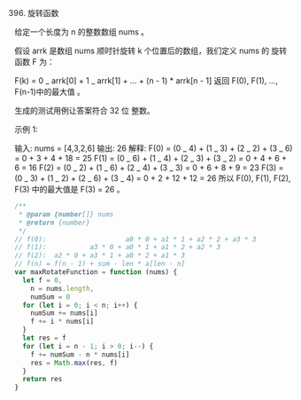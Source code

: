 396. 旋转函数

给定一个长度为 n 的整数数组 nums 。

假设 arrk 是数组 nums 顺时针旋转 k 个位置后的数组，我们定义 nums 的 旋转函数 F 为：

F(k) = 0 _ arrk[0] + 1 _ arrk[1] + ... + (n - 1) \* arrk[n - 1]
返回 F(0), F(1), ..., F(n-1)中的最大值 。

生成的测试用例让答案符合 32 位 整数。

示例 1:

输入: nums = [4,3,2,6]
输出: 26
解释:
F(0) = (0 _ 4) + (1 _ 3) + (2 _ 2) + (3 _ 6) = 0 + 3 + 4 + 18 = 25
F(1) = (0 _ 6) + (1 _ 4) + (2 _ 3) + (3 _ 2) = 0 + 4 + 6 + 6 = 16
F(2) = (0 _ 2) + (1 _ 6) + (2 _ 4) + (3 _ 3) = 0 + 6 + 8 + 9 = 23
F(3) = (0 _ 3) + (1 _ 2) + (2 _ 6) + (3 _ 4) = 0 + 2 + 12 + 12 = 26
所以 F(0), F(1), F(2), F(3) 中的最大值是 F(3) = 26 。

```js
/**
 * @param {number[]} nums
 * @return {number}
 */
// f(0):                    a0 * 0 + a1 * 1 + a2 * 2 + a3 * 3
// f(1):           a3 * 0 + a0 * 1 + a1 * 2 + a2 * 3
// f(2):  a2 * 0 + a3 * 1 + a0 * 2 + a1 * 3 
// f(n) = f(n - 1) + sum - len * a[len - n]
var maxRotateFunction = function (nums) {
  let f = 0,
    n = nums.length,
    numSum = 0
  for (let i = 0; i < n; i++) {
    numSum += nums[i]
    f += i * nums[i]
  }
  let res = f
  for (let i = n - 1; i > 0; i--) {
    f += numSum - n * nums[i]
    res = Math.max(res, f)
  }
  return res
}
```
